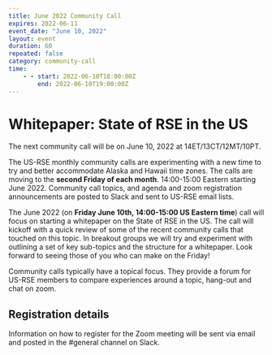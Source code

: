 ```yaml
---
title: June 2022 Community Call
expires: 2022-06-11
event_date: "June 10, 2022"
layout: event
duration: 60
repeated: false
category: community-call
time:
    - - start: 2022-06-10T18:00:00Z
        end: 2022-06-10T19:00:00Z
---
```


# Whitepaper: State of RSE in the US

The next community call will be on June 10, 2022 at 14ET/13CT/12MT/10PT.

The US-RSE monthly community calls are experimenting with a new time to try and better accommodate Alaska and Hawaii time zones. The calls are moving to the **second Friday of each month**. 14:00-15:00 Eastern starting June 2022. Community call topics, and agenda and zoom registration announcements are posted to Slack and sent to US-RSE email lists.

The June 2022 (on **Friday June 10th, 14:00-15:00 US Eastern time**) call will focus on starting a whitepaper on the State of RSE in the US. The call will kickoff with a quick review of some of the recent community calls that touched on this topic. In breakout groups we will try and experiment with outlining a set of key sub-topics and the structure for a whitepaper. Look forward to seeing those of you who can make on the Friday!

Community calls typically have a topical focus. They provide a forum for US-RSE members to compare experiences around a topic, hang-out and chat on zoom.

## Registration details
Information on how to register for the Zoom meeting will be sent via email and posted in the #general channel on Slack.

